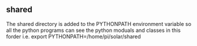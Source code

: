 ## shared
The shared directory is added to the PYTHONPATH environment variable
so all the python programs can see the python moduals and classes 
in this forder
i.e. export PYTHONPATH=/home/pi/solar/shared
